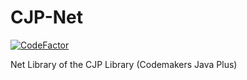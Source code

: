# CJP-Net
[![CodeFactor](https://www.codefactor.io/repository/github/panzer1119/cjp-net/badge)](https://www.codefactor.io/repository/github/panzer1119/cjp-net)

Net Library of the CJP Library (Codemakers Java Plus)
